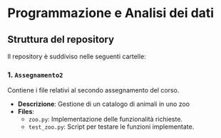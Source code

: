 # Programmazione e Analisi dei dati

## Struttura del repository

Il repository è suddiviso nelle seguenti cartelle:

### 1. `Assegnamento2`
Contiene i file relativi al secondo assegnamento del corso.  
- **Descrizione**: Gestione di un catalogo di animali in uno zoo
- **Files**:
  - `zoo.py`: Implementazione delle funzionalità richieste.
  - `test_zoo.py`: Script per testare le funzioni implementate.

